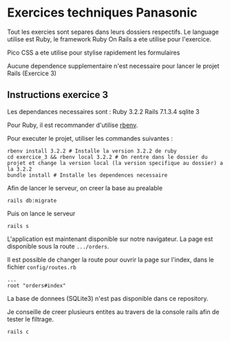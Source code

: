 # Exercices techniques Panasonic

Tout les exercies sont separes dans leurs dossiers respectifs.
Le language utilise est Ruby, le framework Ruby On Rails a ete utilise pour l'exercice.

Pico CSS a ete utilise pour stylise rapidement les formulaires

Aucune dependence supplementaire n'est necessaire pour lancer le projet Rails (Exercice 3)

## Instructions exercice 3
Les dependances necessaires sont :
Ruby 3.2.2
Rails 7.1.3.4
sqlite 3

Pour Ruby, il est recommander d'utilise [rbenv](https://github.com/rbenv/rbenv).

Pour executer le projet, utiliser les commandes suivantes :
```
rbenv install 3.2.2 # Installe la version 3.2.2 de ruby
cd exercice_3 && rbenv local 3.2.2 # On rentre dans le dossier du projet et change la version local (la version specifique au dossier) a la 3.2.2
bundle install # Installe les dependences necessaire
```

Afin de lancer le serveur, on creer la base au prealable
```
rails db:migrate
```

Puis on lance le serveur

```
rails s
```

L'application est maintenant disponible sur notre navigateur.
La page est disponible sous la route ```.../orders```.

Il est possible de changer la route pour ouvrir la page sur l'index, dans le fichier ```config/routes.rb```
```
...
root "orders#index"
```

La base de donnees (SQLite3) n'est pas disponible dans ce repository.

Je conseille de creer plusieurs entites au travers de la console rails afin de tester le filtrage.

```
rails c
```



